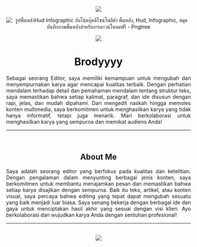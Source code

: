 <div align=center>
<img src="https://capsule-render.vercel.app/api?type=waving&height=70&color=100:27548A,20:F3F3E0&section=footer&reversal=false&textBg=false&fontAlignY=50&descAlign=48&descAlignY=59"/>

![รูปพื้นหลังHud Infographic กับโน้ตบุ๊คดีไซน์โพลีต่ำ พื้นหลัง, Hud, Infographic, สมุดบันทึกภาพพื้นหลังสำหรับการดาวน์โหลดฟรี - Pngtree](https://github.com/user-attachments/assets/1786d4d0-d4ae-4211-9b2b-9d84cd5899c5)

<img src="https://capsule-render.vercel.app/api?type=waving&height=70&color=20:27548A,100:F3F3E0&section=header&reversal=false&textBg=false&fontAlignY=50&descAlign=48&descAlignY=59"/>

# Brodyyyy

</div>
<div align=justify>
Sebagai seorang Editor, saya memiliki kemampuan untuk mengubah dan menyempurnakan karya agar mencapai kualitas terbaik. Dengan perhatian mendalam terhadap detail dan pemahaman mendalam tentang struktur teks, saya memastikan bahwa setiap kalimat, paragraf, dan ide disusun dengan rapi, jelas, dan mudah dipahami. Dari mengedit naskah hingga memoles konten multimedia, saya berkomitmen untuk menghasilkan karya yang tidak hanya informatif, tetapi juga menarik. Mari berkolaborasi untuk menghasilkan karya yang sempurna dan memikat audiens Anda!
  
<hr><br>

<div align=center>
  
## About Me

<div align=justify>
Saya adalah seorang editor yang berfokus pada kualitas dan ketelitian. Dengan pengalaman dalam menyunting berbagai jenis konten, saya berkomitmen untuk membantu menajamkan pesan dan memastikan bahwa setiap karya disajikan dengan sempurna. Baik itu teks, artikel, atau konten visual, saya percaya bahwa editing yang tepat dapat mengubah sesuatu yang baik menjadi luar biasa. Saya senang bekerja dengan berbagai ide dan gaya untuk menciptakan hasil akhir yang sesuai dengan visi klien. Ayo berkolaborasi dan wujudkan karya Anda dengan sentuhan profesional!

</a>

<div align=center>

<hr><br>

<a href="https://www.x.com/n4vrl0s3/">
  <img src="https://capsule-render.vercel.app/api?type=waving&height=200&color=100:27548A,20:F3F3E0&section=footer&reversal=false&textBg=false&fontAlignY=50&descAlign=48&descAlignY=59"/>
</a>
